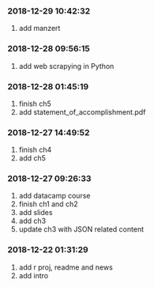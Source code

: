 ### 2018-12-29 10:42:32

1. add manzert

### 2018-12-28 09:56:15

1. add web scrapying in Python

### 2018-12-28 01:45:19

1. finish ch5
1. add statement_of_accomplishment.pdf

### 2018-12-27 14:49:52

1. finish ch4
1. add ch5

### 2018-12-27 09:26:33

1. add datacamp course
1. finish ch1 and ch2
1. add slides
1. add ch3
1. update ch3 with JSON related content

### 2018-12-22 01:31:29

1. add r proj, readme and news
1. add intro